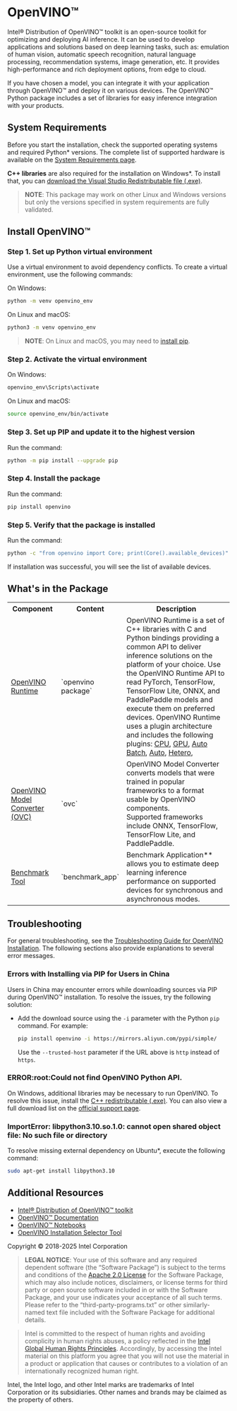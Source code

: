 # OpenVINO™



Intel® Distribution of OpenVINO™ toolkit is an open-source toolkit for optimizing and deploying
AI inference. It can be used to develop applications and solutions based on deep learning tasks,
such as: emulation of human vision, automatic speech recognition, natural language processing,
recommendation systems, image generation, etc. It provides high-performance and rich deployment
options, from edge to cloud.

If you have chosen a model, you can integrate it with your application through OpenVINO™ and
deploy it on various devices. The OpenVINO™ Python package includes a set of libraries for easy
inference integration with your products.

## System Requirements

Before you start the installation, check the supported operating systems and required Python*
versions. The complete list of supported hardware is available on the
[System Requirements page](https://docs.openvino.ai/system_requirements).

**C++ libraries** are also required for the installation on Windows*. To install that, you can
[download the Visual Studio Redistributable file (.exe)](https://aka.ms/vs/17/release/vc_redist.x64.exe).

> **NOTE**: This package may work on other Linux and Windows versions but only the versions specified in system requirements are fully validated.

## Install OpenVINO™

### Step 1. Set up Python virtual environment

Use a virtual environment to avoid dependency conflicts. To create a virtual environment, use
the following commands:

On Windows:
```sh
python -m venv openvino_env
```

On Linux and macOS:
```sh
python3 -m venv openvino_env
```

> **NOTE**: On Linux and macOS, you may need to [install pip](https://pip.pypa.io/en/stable/installation/).

### Step 2. Activate the virtual environment

On Windows:
```sh
openvino_env\Scripts\activate
```

On Linux and macOS:
```sh
source openvino_env/bin/activate
```

### Step 3. Set up PIP and update it to the highest version

Run the command:
```sh
python -m pip install --upgrade pip
```

### Step 4. Install the package

Run the command:
```sh
pip install openvino
```

### Step 5. Verify that the package is installed

Run the command:
```sh
python -c "from openvino import Core; print(Core().available_devices)"
```

If installation was successful, you will see the list of available devices.

## What's in the Package

<table>
  <tr>
    <th>Component</th>
    <th>Content</th>
    <th>Description</th>
  </tr>
  <tr>
    <td><a href="https://docs.openvino.ai/2025/openvino-workflow/running-inference.html">OpenVINO Runtime</a></td>
    <td>`openvino package`</td>
    <td>OpenVINO Runtime is a set of C++ libraries with C and Python bindings providing a common
        API to deliver inference solutions on the platform of your choice. Use the OpenVINO
        Runtime API to read PyTorch, TensorFlow, TensorFlow Lite, ONNX, and PaddlePaddle models
        and execute them on preferred devices. OpenVINO Runtime uses a plugin architecture and
        includes the following plugins:
        <a href="https://docs.openvino.ai/2025/openvino-workflow/running-inference/inference-devices-and-modes/cpu-device.html">CPU</a>,
        <a href="https://docs.openvino.ai/2025/openvino-workflow/running-inference/inference-devices-and-modes/gpu-device.html">GPU</a>,
        <a href="https://docs.openvino.ai/2025/openvino-workflow/running-inference/inference-devices-and-modes/automatic-batching.html">Auto Batch</a>,
        <a href="https://docs.openvino.ai/2025/openvino-workflow/running-inference/inference-devices-and-modes/auto-device-selection.html">Auto</a>,
        <a href="https://docs.openvino.ai/2025/openvino-workflow/running-inference/inference-devices-and-modes/hetero-execution.html">Hetero</a>,
    </td>
  </tr>
  <tr>
    <td><a href="https://docs.openvino.ai/2025/openvino-workflow/model-preparation.html#convert-a-model-in-cli-ovc">OpenVINO Model Converter (OVC)</a></td>
    <td>`ovc`</td>
    <td>OpenVINO Model Converter converts models that were trained in popular frameworks to a
        format usable by OpenVINO components. </br>Supported frameworks include ONNX, TensorFlow,
        TensorFlow Lite, and PaddlePaddle.
    </td>
  </tr>
  <tr>
    <td><a href="https://docs.openvino.ai/2025/learn-openvino/openvino-samples/benchmark-tool.html">Benchmark Tool</a></td>
    <td>`benchmark_app`</td>
    <td>Benchmark Application** allows you to estimate deep learning inference performance on
        supported devices for synchronous and asynchronous modes.
    </td>
</table>



## Troubleshooting

For general troubleshooting, see the
[Troubleshooting Guide for OpenVINO Installation](https://docs.openvino.ai/2025/get-started/install-openvino/configurations/troubleshooting-install-config.html).
The following sections also provide explanations to several error messages.

### Errors with Installing via PIP for Users in China

Users in China may encounter errors while downloading sources via PIP during OpenVINO™ installation.
To resolve the issues, try the following solution:

* Add the download source using the ``-i`` parameter with the Python ``pip`` command. For example:

   ``` sh
   pip install openvino -i https://mirrors.aliyun.com/pypi/simple/
   ```
   Use the ``--trusted-host`` parameter if the URL above is ``http`` instead of ``https``.

### ERROR:root:Could not find OpenVINO Python API.

On Windows, additional libraries may be necessary to run OpenVINO. To resolve this issue, install
the [C++ redistributable (.exe)](https://aka.ms/vs/17/release/vc_redist.x64.exe).
You can also view a full download list on the
[official support page](https://docs.microsoft.com/en-us/cpp/windows/latest-supported-vc-redist).

### ImportError: libpython3.10.so.1.0: cannot open shared object file: No such file or directory

To resolve missing external dependency on Ubuntu*, execute the following command:
```sh
sudo apt-get install libpython3.10
```

## Additional Resources

- [Intel® Distribution of OpenVINO™ toolkit](https://software.intel.com/en-us/openvino-toolkit)
- [OpenVINO™ Documentation](https://docs.openvino.ai/)
- [OpenVINO™ Notebooks](https://github.com/openvinotoolkit/openvino_notebooks)
- [OpenVINO Installation Selector Tool](https://www.intel.com/content/www/us/en/developer/tools/openvino-toolkit/download.html)

Copyright © 2018-2025 Intel Corporation
> **LEGAL NOTICE**: Your use of this software and any required dependent software (the
“Software Package”) is subject to the terms and conditions of the
[Apache 2.0 License](https://www.apache.org/licenses/LICENSE-2.0.html) for the Software Package,
which may also include notices, disclaimers, or license terms for third party or open source
software included in or with the Software Package, and your use indicates your acceptance of all
such terms. Please refer to the “third-party-programs.txt” or other similarly-named text file
included with the Software Package for additional details.

>Intel is committed to the respect of human rights and avoiding complicity in human rights abuses,
a policy reflected in the [Intel Global Human Rights Principles](https://www.intel.com/content/www/us/en/policy/policy-human-rights.html).
Accordingly, by accessing the Intel material on this platform you agree that you will not use the
material in a product or application that causes or contributes to a violation of an
internationally recognized human right.

Intel, the Intel logo, and other Intel marks are trademarks of Intel Corporation or its
subsidiaries. Other names and brands may be claimed as the property of others.
